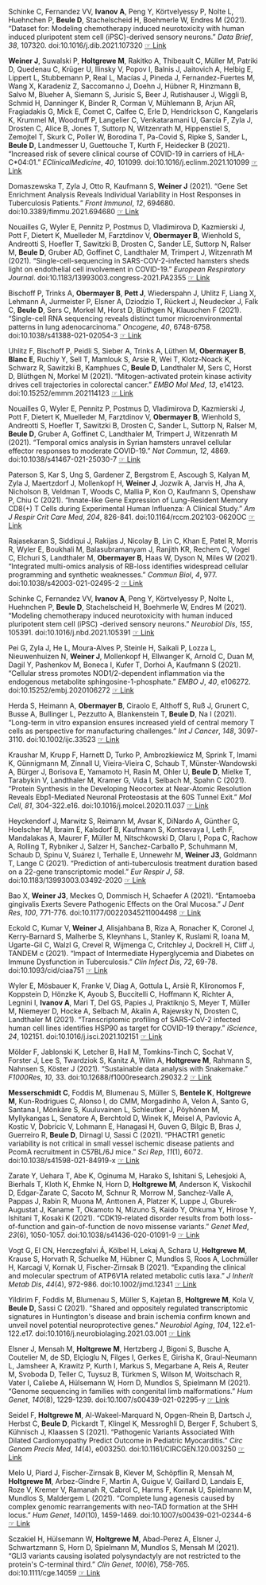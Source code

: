 Schinke C, Fernandez VV, **Ivanov A**, Peng Y, Körtvelyessy P, Nolte L,
Huehnchen P, **Beule D**, Stachelscheid H, Boehmerle W, Endres M (2021).
“Dataset for: Modeling chemotherapy induced neurotoxicity with human
induced pluripotent stem cell (iPSC)-derived sensory neurons.” _Data
Brief_, *38*, 107320. doi:10.1016/j.dib.2021.107320
 [☞ Link](https://doi.org/10.1016/j.dib.2021.107320)

**Weiner J**, Suwalski P, **Holtgrewe M**, Rakitko A, Thibeault C, Müller M,
Patriki D, Quedenau C, Krüger U, Ilinsky V, Popov I, Balnis J,
Jaitovich A, Helbig E, Lippert L, Stubbemann P, Real L, Macías J,
Pineda J, Fernandez-Fuertes M, Wang X, Karadeniz Z, Saccomanno J, Doehn
J, Hübner R, Hinzmann B, Salvo M, Blueher A, Siemann S, Jurisic S, Beer
J, Rutishauser J, Wiggli B, Schmid H, Danninger K, Binder R, Corman V,
Mühlemann B, Arjun AR, Fragiadakis G, Mick E, Comet C, Calfee C, Erle
D, Hendrickson C, Kangelaris K, Krummel M, Woodruff P, Langelier C,
Venkataramani U, García F, Zyla J, Drosten C, Alice B, Jones T, Suttorp
N, Witzenrath M, Hippenstiel S, Zemojtel T, Skurk C, Poller W, Borodina
T, Pa-Covid S, Ripke S, Sander L, **Beule D**, Landmesser U, Guettouche T,
Kurth F, Heidecker B (2021). “Increased risk of severe clinical course
of COVID-19 in carriers of HLA-C\*04:01.” _EClinicalMedicine_, *40*,
101099. doi:10.1016/j.eclinm.2021.101099
 [☞ Link](https://doi.org/10.1016/j.eclinm.2021.101099)

Domaszewska T, Zyla J, Otto R, Kaufmann S, **Weiner J** (2021). “Gene Set
Enrichment Analysis Reveals Individual Variability in Host Responses in
Tuberculosis Patients.” _Front Immunol_, *12*, 694680.
doi:10.3389/fimmu.2021.694680
 [☞ Link](https://doi.org/10.3389/fimmu.2021.694680)

Nouailles G, Wyler E, Pennitz P, Postmus D, Vladimirova D, Kazmierski
J, Pott F, Dietert K, Muelleder M, Farztdinov V, **Obermayer B**, Wienhold
S, Andreotti S, Hoefler T, Sawitzki B, Drosten C, Sander LE, Suttorp N,
Ralser M, **Beule D**, Gruber AD, Goffinet C, Landthaler M, Trimpert J,
Witzenrath M (2021). “Single-cell-sequencing in SARS-COV-2-infected
hamsters sheds light on endothelial cell involvement in COVID-19.”
_European Respiratory Journal_.
doi:10.1183/13993003.congress-2021.PA2355
 [☞ Link](https://erj.ersjournals.com/content/58/suppl_65/PA2355.abstract)

Bischoff P, Trinks A, **Obermayer B**, **Pett J**, Wiederspahn J, Uhlitz F,
Liang X, Lehmann A, Jurmeister P, Elsner A, Dziodzio T, Rückert J,
Neudecker J, Falk C, **Beule D**, Sers C, Morkel M, Horst D, Blüthgen N,
Klauschen F (2021). “Single-cell RNA sequencing reveals distinct tumor
microenvironmental patterns in lung adenocarcinoma.” _Oncogene_, *40*,
6748-6758. doi:10.1038/s41388-021-02054-3
 [☞ Link](https://doi.org/10.1038/s41388-021-02054-3)

Uhlitz F, Bischoff P, Peidli S, Sieber A, Trinks A, Lüthen M, **Obermayer B**, **Blanc E**, Ruchiy Y, Sell T, Mamlouk S, Arsie R, Wei T, Klotz-Noack K,
Schwarz R, Sawitzki B, Kamphues C, **Beule D**, Landthaler M, Sers C, Horst
D, Blüthgen N, Morkel M (2021). “Mitogen-activated protein kinase
activity drives cell trajectories in colorectal cancer.” _EMBO Mol
Med_, *13*, e14123. doi:10.15252/emmm.202114123
 [☞ Link](https://doi.org/10.15252/emmm.202114123)

Nouailles G, Wyler E, Pennitz P, Postmus D, Vladimirova D, Kazmierski
J, Pott F, Dietert K, Muelleder M, Farztdinov V, **Obermayer B**, Wienhold
S, Andreotti S, Hoefler T, Sawitzki B, Drosten C, Sander L, Suttorp N,
Ralser M, **Beule D**, Gruber A, Goffinet C, Landthaler M, Trimpert J,
Witzenrath M (2021). “Temporal omics analysis in Syrian hamsters
unravel cellular effector responses to moderate COVID-19.” _Nat
Commun_, *12*, 4869. doi:10.1038/s41467-021-25030-7
 [☞ Link](https://doi.org/10.1038/s41467-021-25030-7)

Paterson S, Kar S, Ung S, Gardener Z, Bergstrom E, Ascough S, Kalyan M,
Zyla J, Maertzdorf J, Mollenkopf H, **Weiner J**, Jozwik A, Jarvis H, Jha
A, Nicholson B, Veldman T, Woods C, Mallia P, Kon O, Kaufmann S,
Openshaw P, Chiu C (2021). “Innate-like Gene Expression of
Lung-Resident Memory CD8(+) T Cells during Experimental Human
Influenza: A Clinical Study.” _Am J Respir Crit Care Med_, *204*,
826-841. doi:10.1164/rccm.202103-0620OC
 [☞ Link](https://doi.org/10.1164/rccm.202103-0620OC)

Rajasekaran S, Siddiqui J, Rakijas J, Nicolay B, Lin C, Khan E, Patel
R, Morris R, Wyler E, Boukhali M, Balasubramanyam J, Ranjith KR, Rechem
C, Vogel C, Elchuri S, Landthaler M, **Obermayer B**, Haas W, Dyson N,
Miles W (2021). “Integrated multi-omics analysis of RB-loss identifies
widespread cellular programming and synthetic weaknesses.” _Commun
Biol_, *4*, 977. doi:10.1038/s42003-021-02495-2
 [☞ Link](https://doi.org/10.1038/s42003-021-02495-2)

Schinke C, Fernandez VV, **Ivanov A**, Peng Y, Körtvelyessy P, Nolte L,
Huehnchen P, **Beule D**, Stachelscheid H, Boehmerle W, Endres M (2021).
“Modeling chemotherapy induced neurotoxicity with human induced
pluripotent stem cell (iPSC) -derived sensory neurons.” _Neurobiol
Dis_, *155*, 105391. doi:10.1016/j.nbd.2021.105391
 [☞ Link](https://doi.org/10.1016/j.nbd.2021.105391)

Pei G, Zyla J, He L, Moura-Alves P, Steinle H, Saikali P, Lozza L,
Nieuwenhuizen N, **Weiner J**, Mollenkopf H, Ellwanger K, Arnold C, Duan M,
Dagil Y, Pashenkov M, Boneca I, Kufer T, Dorhoi A, Kaufmann S (2021).
“Cellular stress promotes NOD1/2-dependent inflammation via the
endogenous metabolite sphingosine-1-phosphate.” _EMBO J_, *40*,
e106272. doi:10.15252/embj.2020106272
 [☞ Link](https://doi.org/10.15252/embj.2020106272)

Herda S, Heimann A, **Obermayer B**, Ciraolo E, Althoff S, Ruß J, Grunert
C, Busse A, Bullinger L, Pezzutto A, Blankenstein T, **Beule D**, Na I
(2021). “Long-term in vitro expansion ensures increased yield of
central memory T cells as perspective for manufacturing challenges.”
_Int J Cancer_, *148*, 3097-3110. doi:10.1002/ijc.33523
 [☞ Link](https://doi.org/10.1002/ijc.33523)

Kraushar M, Krupp F, Harnett D, Turko P, Ambrozkiewicz M, Sprink T,
Imami K, Günnigmann M, Zinnall U, Vieira-Vieira C, Schaub T,
Münster-Wandowski A, Bürger J, Borisova E, Yamamoto H, Rasin M, Ohler
U, **Beule D**, Mielke T, Tarabykin V, Landthaler M, Kramer G, Vida I,
Selbach M, Spahn C (2021). “Protein Synthesis in the Developing
Neocortex at Near-Atomic Resolution Reveals Ebp1-Mediated Neuronal
Proteostasis at the 60S Tunnel Exit.” _Mol Cell_, *81*, 304-322.e16.
doi:10.1016/j.molcel.2020.11.037
 [☞ Link](https://doi.org/10.1016/j.molcel.2020.11.037)

Heyckendorf J, Marwitz S, Reimann M, Avsar K, DiNardo A, Günther G,
Hoelscher M, Ibraim E, Kalsdorf B, Kaufmann S, Kontsevaya I, Leth F,
Mandalakas A, Maurer F, Müller M, Nitschkowski D, Olaru I, Popa C,
Rachow A, Rolling T, Rybniker J, Salzer H, Sanchez-Carballo P,
Schuhmann M, Schaub D, Spinu V, Suárez I, Terhalle E, Unnewehr M,
**Weiner J3**, Goldmann T, Lange C (2021). “Prediction of anti-tuberculosis
treatment duration based on a 22-gene transcriptomic model.” _Eur
Respir J_, *58*. doi:10.1183/13993003.03492-2020
 [☞ Link](https://doi.org/10.1183/13993003.03492-2020)

Bao X, **Weiner J3**, Meckes O, Dommisch H, Schaefer A (2021). “Entamoeba
gingivalis Exerts Severe Pathogenic Effects on the Oral Mucosa.” _J
Dent Res_, *100*, 771-776. doi:10.1177/00220345211004498
 [☞ Link](https://doi.org/10.1177/00220345211004498)

Eckold C, Kumar V, **Weiner J**, Alisjahbana B, Riza A, Ronacher K, Coronel
J, Kerry-Barnard S, Malherbe S, Kleynhans L, Stanley K, Ruslami R,
Ioana M, Ugarte-Gil C, Walzl G, Crevel R, Wijmenga C, Critchley J,
Dockrell H, Cliff J, TANDEM c (2021). “Impact of Intermediate
Hyperglycemia and Diabetes on Immune Dysfunction in Tuberculosis.”
_Clin Infect Dis_, *72*, 69-78. doi:10.1093/cid/ciaa751
 [☞ Link](https://doi.org/10.1093/cid/ciaa751)

Wyler E, Mösbauer K, Franke V, Diag A, Gottula L, Arsiè R, Klironomos
F, Koppstein D, Hönzke K, Ayoub S, Buccitelli C, Hoffmann K, Richter A,
Legnini I, **Ivanov A**, Mari T, Del GS, Papies J, Praktiknjo S, Meyer T,
Müller M, Niemeyer D, Hocke A, Selbach M, Akalin A, Rajewsky N, Drosten
C, Landthaler M (2021). “Transcriptomic profiling of SARS-CoV-2
infected human cell lines identifies HSP90 as target for COVID-19
therapy.” _iScience_, *24*, 102151. doi:10.1016/j.isci.2021.102151
 [☞ Link](https://doi.org/10.1016/j.isci.2021.102151)

Mölder F, Jablonski K, Letcher B, Hall M, Tomkins-Tinch C, Sochat V,
Forster J, Lee S, Twardziok S, Kanitz A, Wilm A, **Holtgrewe M**, Rahmann
S, Nahnsen S, Köster J (2021). “Sustainable data analysis with
Snakemake.” _F1000Res_, *10*, 33. doi:10.12688/f1000research.29032.2
 [☞ Link](https://doi.org/10.12688/f1000research.29032.2)

**Messerschmidt C**, Foddis M, Blumenau S, Müller S, **Bentele K**, **Holtgrewe M**, Kun-Rodrigues C, Alonso I, do CMM, Morgadinho A, Velon A, Santo G,
Santana I, Mönkäre S, Kuuluvainen L, Schleutker J, Pöyhönen M,
Myllykangas L, Senatore A, Berchtold D, Winek K, Meisel A, Pavlovic A,
Kostic V, Dobricic V, Lohmann E, Hanagasi H, Guven G, Bilgic B, Bras J,
Guerreiro R, **Beule D**, Dirnagl U, Sassi C (2021). “PHACTR1 genetic
variability is not critical in small vessel ischemic disease patients
and PcomA recruitment in C57BL/6J mice.” _Sci Rep_, *11*(1), 6072.
doi:10.1038/s41598-021-84919-x
 [☞ Link](https://doi.org/10.1038/s41598-021-84919-x)

Zarate Y, Uehara T, Abe K, Oginuma M, Harako S, Ishitani S, Lehesjoki
A, Bierhals T, Kloth K, Ehmke N, Horn D, **Holtgrewe M**, Anderson K,
Viskochil D, Edgar-Zarate C, Sacoto M, Schnur R, Morrow M,
Sanchez-Valle A, Pappas J, Rabin R, Muona M, Anttonen A, Platzer K,
Luppe J, Gburek-Augustat J, Kaname T, Okamoto N, Mizuno S, Kaido Y,
Ohkuma Y, Hirose Y, Ishitani T, Kosaki K (2021). “CDK19-related
disorder results from both loss-of-function and gain-of-function de
novo missense variants.” _Genet Med_, *23*(6), 1050-1057.
doi:10.1038/s41436-020-01091-9
 [☞ Link](https://doi.org/10.1038/s41436-020-01091-9)

Vogt G, El CN, Herczegfalvi Á, Kölbel H, Lekaj A, Schara U, **Holtgrewe M**, Krause S, Horvath R, Schuelke M, Hübner C, Mundlos S, Roos A,
Lochmüller H, Karcagi V, Kornak U, Fischer-Zirnsak B (2021). “Expanding
the clinical and molecular spectrum of ATP6V1A related metabolic cutis
laxa.” _J Inherit Metab Dis_, *44*(4), 972-986. doi:10.1002/jimd.12341
 [☞ Link](https://doi.org/10.1002/jimd.12341)

Yildirim F, Foddis M, Blumenau S, Müller S, Kajetan B, **Holtgrewe M**,
Kola V, **Beule D**, Sassi C (2021). “Shared and oppositely regulated
transcriptomic signatures in Huntington's disease and brain ischemia
confirm known and unveil novel potential neuroprotective genes.”
_Neurobiol Aging_, *104*, 122.e1-122.e17.
doi:10.1016/j.neurobiolaging.2021.03.001
 [☞ Link](https://doi.org/10.1016/j.neurobiolaging.2021.03.001)

Elsner J, Mensah M, **Holtgrewe M**, Hertzberg J, Bigoni S, Busche A,
Coutelier M, de SD, Elçioglu N, Filges I, Gerkes E, Girisha K,
Graul-Neumann L, Jamsheer A, Krawitz P, Kurth I, Markus S, Megarbane A,
Reis A, Reuter M, Svoboda D, Teller C, Tuysuz B, Türkmen S, Wilson M,
Woitschach R, Vater I, Caliebe A, Hülsemann W, Horn D, Mundlos S,
Spielmann M (2021). “Genome sequencing in families with congenital limb
malformations.” _Hum Genet_, *140*(8), 1229-1239.
doi:10.1007/s00439-021-02295-y
 [☞ Link](https://doi.org/10.1007/s00439-021-02295-y)

Seidel F, **Holtgrewe M**, Al-Wakeel-Marquard N, Opgen-Rhein B, Dartsch J,
Herbst C, **Beule D**, Pickardt T, Klingel K, Messroghli D, Berger F,
Schubert S, Kühnisch J, Klaassen S (2021). “Pathogenic Variants
Associated With Dilated Cardiomyopathy Predict Outcome in Pediatric
Myocarditis.” _Circ Genom Precis Med_, *14*(4), e003250.
doi:10.1161/CIRCGEN.120.003250
 [☞ Link](https://doi.org/10.1161/CIRCGEN.120.003250)

Melo U, Piard J, Fischer-Zirnsak B, Klever M, Schöpflin R, Mensah M,
**Holtgrewe M**, Arbez-Gindre F, Martin A, Guigue V, Gaillard D, Landais E,
Roze V, Kremer V, Ramanah R, Cabrol C, Harms F, Kornak U, Spielmann M,
Mundlos S, Maldergem L (2021). “Complete lung agenesis caused by
complex genomic rearrangements with neo-TAD formation at the SHH
locus.” _Hum Genet_, *140*(10), 1459-1469.
doi:10.1007/s00439-021-02344-6
 [☞ Link](https://doi.org/10.1007/s00439-021-02344-6)

Sczakiel H, Hülsemann W, **Holtgrewe M**, Abad-Perez A, Elsner J,
Schwartzmann S, Horn D, Spielmann M, Mundlos S, Mensah M (2021). “GLI3
variants causing isolated polysyndactyly are not restricted to the
protein's C-terminal third.” _Clin Genet_, *100*(6), 758-765.
doi:10.1111/cge.14059  [☞ Link](https://doi.org/10.1111/cge.14059)
